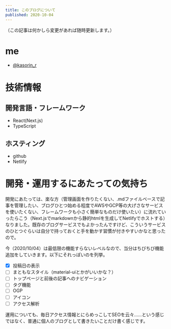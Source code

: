 ```yaml
---
title: このブログについて
published: 2020-10-04
---
```

（この記事は何かしら変更があれば随時更新します。）

# me
- [@kasorin_r](https://twitter.com/kasorin_r "Twitter:@kasorin_r")
# 技術情報
## 開発言語・フレームワーク
- React(Next.js)
- TypeScript
## ホスティング
- github
- Netlify
# 開発・運用するにあたっての気持ち
開発にあたっては、楽な方（管理画面を作りたくない、.mdファイルベースで記事を管理したい、ブログひとつ始める程度でAWSやGCP等の大げさなサービスを使いたくない、フレームワークも小さく簡単なものだけ使いたい）に流れていったらこう（Next.jsでmarkdownから静的htmlを生成してNetlifyでホストする）なりました。既存のブログサービスでもよかったんですけど、こういうサービスのひとつぐらいは自分で持っておくと手を動かす習慣が付きやすいかなと思ったので。

今（2020/10/04）は最低限の機能すらないレベルなので、当分はちびちび機能追加をしていきます。以下にそれっぽいのを列挙。
- [x] 投稿日の表示
- [ ] まともなスタイル（material-uiとかがいいかな？）
- [ ] トップページと前後の記事へのナビゲーション
- [ ] タグ機能
- [ ] OGP
- [ ] アイコン
- [ ] アクセス解析

運用についても、毎日アクセス情報とにらめっこしてSEOを云々……という感じではなく、普通に個人のブログとして書きたいことだけ書く感じです。